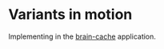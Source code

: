 # Variants in motion

Implementing in the [brain-cache](https://github.com/saicharith2012/brain-cache/) application.
